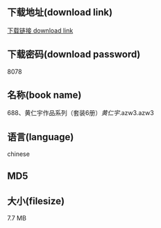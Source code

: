 ## 下载地址(download link)
[下载链接 download link](https://tutu365.netlify.app/?s=688%E3%80%81%E9%BB%84%E4%BB%81%E5%AE%87%E4%BD%9C%E5%93%81%E7%B3%BB%E5%88%97%EF%BC%88%E5%A5%97%E8%A3%856%E5%86%8C%EF%BC%89_%E9%BB%84%E4%BB%81%E5%AE%87_.azw3)

## 下载密码(download password)
8078

## 名称(book name)
688、黄仁宇作品系列（套装6册）_黄仁宇_.azw3.azw3

## 语言(language)
chinese

## MD5


## 大小(filesize)
7.7 MB
